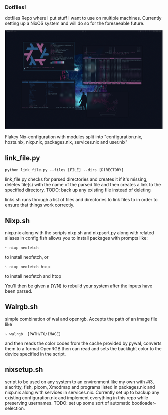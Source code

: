 ### Dotfiles!

dotfiles Repo where I put stuff I want to use on multiple machines.
Currently setting up a NixOS system and will do so for the foreseeable future.

![Screenshot](https://github.com/borttappat/dotfiles/blob/main/2023-07-23_18-08.png)

Flakey Nix-configuration with modules split into "configuration.nix, hosts.nix, nixp.nix, packages.nix, services.nix and user.nix"

## link_file.py
```
python link_file.py --files [FILE] --dirs [DIRECTORY]
```
link_file.py checks for parsed directories and creates it if it's missing, deletes file(s) with the name of the parsed file and then creates a link to the specified directory. 
TODO: back up any existing file instead of deleting

links.sh runs through a list of files and directories to link files to in order to ensure that things work correctly.


## Nixp.sh
nixp.nix along with the scripts nixp.sh and nixpsort.py along with related aliases in config.fish allows you to install packages with prompts like:
```
~ nixp neofetch
```
to install neofetch, or
```
~ nixp neofetch htop
```
to install neofetch and htop

You'll then be given a (Y/N) to rebuild your system after the inputs have been parsed.


## Walrgb.sh
simple combination of wal and openrgb. Accepts the path of an image file like 
```
~ walrgb  [PATH/TO/IMAGE] 
```
and then reads the color codes from the cache provided by pywal, converts them to a format OpenRGB then can read and sets the backlight color to the device specified in the script.

## nixsetup.sh
script to be used on any system to an environment like my own with 
#i3, alacritty, fish, picom, Xmodmap and programs listed in packages.nix and nixp.nix along with services in services.nix. Currently set up to backup any existing configuration.nix and implement everything in this repo while preserving usernames.
TODO: set up some sort of automatic bootloader-selection.
